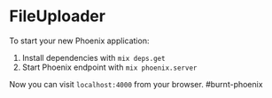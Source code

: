 # FileUploader

To start your new Phoenix application:

1. Install dependencies with `mix deps.get`
2. Start Phoenix endpoint with `mix phoenix.server`

Now you can visit `localhost:4000` from your browser.
#burnt-phoenix
